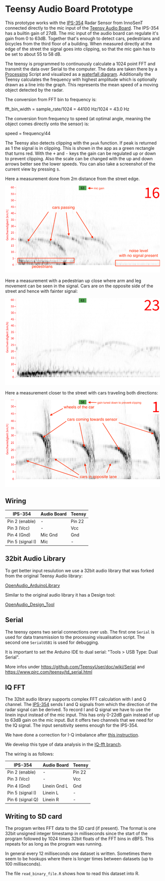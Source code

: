 # Teensy Audio Board Prototype

This prototype works with the [IPS-354](https://media.digikey.com/pdf/Data%20Sheets/InnoSenT/200730_Data%20Sheet_IPS-354_V1.5.pdf) Radar Sensor from InnoSenT connected directly to the mic input of the [Teensy Audio Board](https://www.pjrc.com/store/teensy3_audio.html). The IPS-354 has a builtin gain of 27dB. The mic input of the audio board can regulate it's gain from 0 to 63dB. Together that's enough to detect cars, pedestrians and bicycles from the third floor of a building. When measured directly at the edge of the street the signal goes into clipping, so that the mic gain has to be set to about 55 to 58 dB. 

The teensy is programmed to continuously calculate a 1024 point FFT and transmit the data over Serial to the computer. The data are taken there by a [Processing](https://processing.org/) Script and visualized as a [waterfall diagram](https://en.wikipedia.org/wiki/Waterfall_plot). Additionally the Teensy calculates the frequency with highest amplitude which is optionally drawn as a line into the graph. This represents the mean speed of a moving object detected by the radar. 

The conversion from FFT bin to frequency is:

fft_bin_width = sample_rate/1024 = 44100 Hz/1024 = 43.0 Hz

The conversion from frequency to speed (at optimal angle, meaning the object comes directly onto the sensor) is:

speed = frequency/44

The Teensy also detects clipping with the `peak` function. If peak is returned as 1 the signal is in clipping. This is shown in the app as a green rectangle that turns red. With the <kbd>+</kbd> and <kbd>-</kbd> keys the gain can be regulated up or down to prevent clipping. Also the scale can be changed with the up and down arrows better see the lower speeds. You can also take a screenshot of the current view by pressing <kbd>s</kbd>.

Here a measurement done from 2m distance from the street edge. 

![](FFT_visualisation/screenshots/radar_spectrum_2m_from_street_edge_cars_pedestrians_annotated.png)

Here a measurement with a pedestrian up close where arm and leg movement can be seen in the signal. Cars are on the opposite side of the street and hence with fainter signal:

![pedestrian close](./FFT_visualisation/screenshots/radar_spectrum_2m_from_street_edge_cars_opposite_pedestrian_close.png)

Here a measurement closer to the street with cars traveling both directions:	

![cars both lanes](FFT_visualisation/screenshots/radar_spectrum_1m_form_street_edge_cars_both_lanes.png)

## Wiring

| IPS-354           | Audio Board | Teensy |
| ---------------- | ----------- | ------ |
| Pin 2 (enable)   | -           | Pin 22 |
| Pin 3 (Vcc)      | -           | Vcc    |
| Pin 4 (Gnd)      | Mic Gnd     | Gnd    |
| Pin 5 (signal I) | Mic         | -      |

## 32bit Audio Library

To get better input resulution we use a 32bit audio library that was forked from the original Teensy Audio library:

[OpenAudio_ArduinoLibrary](https://github.com/chipaudette/OpenAudio_ArduinoLibrary)

Similar to the original audio library it has a Design tool:

[OpenAudio_Design_Tool](http://www.janbob.com/electron/OpenAudio_Design_Tool/index.html)

## Serial

The teensy opens two serial connections over usb. The first one `Serial` is used for data transmission to the processing visualisation script. 
The second one `SerialUSB1` is used for debugging.

It is important to set the Arduino IDE to dual serial: "Tools > USB Type: Dual Serial".

More infos under https://github.com/TeensyUser/doc/wiki/Serial and https://www.pjrc.com/teensy/td_serial.html

## IQ FFT

The 32bit audio library supports complex FFT calculation with I and Q channel. The [IPS-354](https://media.digikey.com/pdf/Data%20Sheets/InnoSenT/200730_Data%20Sheet_IPS-354_V1.5.pdf) sends 
I and Q signals from which the direction of the radar signal can be derived. To record I and Q signal we have to use the linein input instead of the mic input. This has only 0-22dB gain 
instead of up to 63dB gain on the mic input. But it offers two channels that we need for the IQ signal. The input sensitivity seems enough for the IPS-354.

We have done a correction for I-Q imbalance after [this instruction](https://www.faculty.ece.vt.edu/swe/argus/iqbal.pdf).

We develop this type of data analysis in the [IQ-fft branch](https://github.com/fablabcb/CityRadar/tree/IQ-fft/Teensy_prototype). 

The wiring is as follows:

| IPS-354           | Audio Board | Teensy |
| ---------------- | ----------- | ------ |
| Pin 2 (enable)   | -           | Pin 22 |
| Pin 3 (Vcc)      | -           | Vcc    |
| Pin 4 (Gnd)      | Linein Gnd L| Gnd    |
| Pin 5 (signal I) | Linein L    | -      |
| Pin 6 (signal Q) | Linein R    | -      |

## Writing to SD card

The program writes FFT data to the SD card (if present). The format is one 32bit unsigned integer timestamp in milliseconds since the start of the program
followed by 1024 times 32bit floats of the FFT bins in dBFS. This repeats for as long as the program was running.

In general every 12 milliseconds one dataset is written. Sometimes there seem to be hookups where there is longer times between datasets (up to 100 milliseconds).

The file `read_binary_file.R` shows how to read this dataset into R.